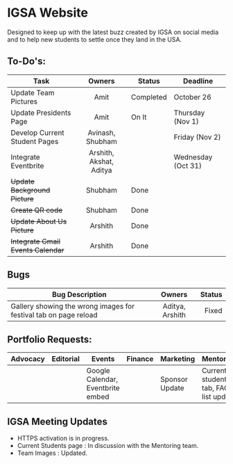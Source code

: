 # IGSA Website

Designed to keep up with the latest buzz created by IGSA on social media and to help new students to settle once they land in the USA.

## To-Do's:

|Task |Owners| Status|Deadline |
|---- |:-----:|------|-----|
|Update Team Pictures| Amit | Completed | October 26 |
|Update Presidents Page | Amit | On It |Thursday (Nov 1)|
|Develop Current Student Pages | Avinash, Shubham| |Friday (Nov 2)|
|Integrate Eventbrite | Arshith, Akshat, Aditya| |Wednesday (Oct 31)|
|~~Update Background Picture~~ | Shubham |Done ||
|~~Create QR code~~ | Shubham | Done ||
|~~Update About Us Picture~~ | Arshith |Done |
|~~Integrate Gmail Events Calendar~~ | Arshith|Done ||

## Bugs
|Bug Description| Owners| Status|
|---- |:-----:|------:|
|Gallery showing the wrong images for festival tab on page reload | Aditya, Arshith| Fixed |


## Portfolio Requests:

|Advocacy |Editorial | Events| Finance |Marketing | Mentoring| Networking| PR|
|-------|--------|------|-------|--------|---------|---------|---|
|         |          |Google Calendar, Eventbrite embed|         |Sponsor Update|Current students tab, FAQ list update|Q&A Section|     |


## IGSA Meeting Updates

* HTTPS activation is in progress.
* Current Students page : In discussion with the Mentoring team.
* Team Images : Updated.
